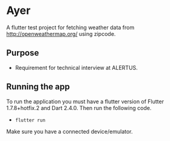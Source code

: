 # Ayer

A flutter test project for fetching weather data from http://openweathermap.org/ using zipcode.

## Purpose

- Requirement for technical interview at ALERTUS.

## Running the app
   To run the application you must have a flutter version of Flutter 1.7.8+hotfix.2 and Dart 2.4.0. Then run the following code.

- `flutter run`

Make sure you have a connected device/emulator.

